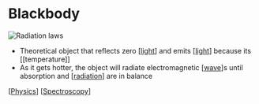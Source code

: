 # Blackbody

![Radiation laws](/assets/second-brain/2020-10-05-13-47-45.png)

- Theoretical object that reflects zero [[light]] and emits [[light]] because its [[temperature]]
- As it gets hotter, the object will radiate electromagnetic [[wave]]s until absorption and [[radiation]] are in balance

[[Physics]] [[Spectroscopy]]

[//begin]: # "Autogenerated link references for markdown compatibility"
[light]: light "Light"
[wave]: wave "Wave"
[radiation]: radiation "Radiation"
[Physics]: physics "Physics"
[Spectroscopy]: spectroscopy "Spectroscopy"
[//end]: # "Autogenerated link references"
